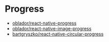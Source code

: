 # Progress

- [oblador/react-native-progress](https://github.com/oblador/react-native-progress)
- [oblador/react-native-image-progress](https://github.com/oblador/react-native-image-progress)
- [bartgryszko/react-native-circular-progress](https://github.com/bartgryszko/react-native-circular-progress)
